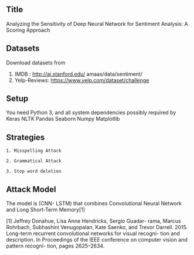 Title 
--------------------------------------------------------
Analyzing the Sensitivity of Deep Neural Network for Sentiment Analysis: A Scoring Approach



Datasets
--------------------------------------------------------
Download datasets from
1.	IMDB : http://ai.stanford.edu/ amaas/data/sentiment/
2.	Yelp-Reviews: https://www.yelp.com/dataset/challenge


Setup
--------------------------------------------------------
You need Python 3, and all system dependencies possibly required by
    Keras
    NLTK
    Pandas
    Seaborn
    Numpy
    Matplotlib


Strategies
--------------------------------------------------------
    1. Misspelling Attack 

    2. Grammatical Attack 

    3. Stop word deletion 

Attack Model
--------------------------------------------------------
The model is (CNN- LSTM) that combines Convolutional Neural Network and Long Short-Term Memory[1] 

[1] Jeffrey Donahue, Lisa Anne Hendricks, Sergio Guadar- rama, Marcus Rohrbach, Subhashini Venugopalan, Kate Saenko, and Trevor Darrell. 2015. Long-term recurrent convolutional networks for visual recogni- tion and description. In Proceedings of the IEEE conference on computer vision and pattern recogni- tion, pages 2625–2634. 


